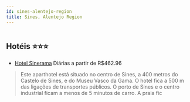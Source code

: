 ```yaml
---
id: sines-alentejo-region
title: Sines, Alentejo Region
---
```


<center><img src="http://photos.hotelbeds.com/giata/00/004437/004437a_hb_a_001.jpg" alt="" /></center>


## Hotéis ⭐️⭐️⭐️

-    [Hotel Sinerama](https://www.hurb.com/aud/https://www.hurb.com/hoteis/sines/hotel-sinerama-JNP-JP151624?cmp=18055) Diárias a partir de R$462.96
   > Este aparthotel está situado no centro de Sines, a 400 metros do Castelo de Sines, e do Museu Vasco da Gama. O hotel fica a 500 m das ligações de transportes públicos. O porto de Sines e o centro industrial ficam a menos de 5 minutos de carro. A praia fic
